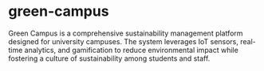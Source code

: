 # green-campus
Green Campus is a comprehensive sustainability management platform designed for university campuses. The system leverages IoT sensors, real-time analytics, and gamification to reduce environmental impact while fostering a culture of sustainability among students and staff.
